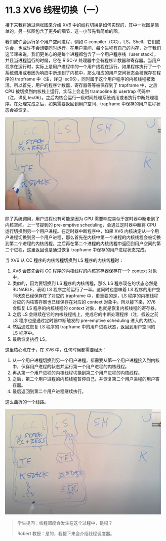 # 11.3 XV6 线程切换（一）

接下来我将通过两张图来介绍 XV6 中的线程切换是如何实现的，其中一张图是简单的，另一张图包含了更多的细节，这一小节先看简单的图。

我们或许会运行多个用户空间进程，例如 C compiler（CC），LS，Shell，它们或许会，也或许不会想要同时运行。在用户空间，每个进程有自己的内存，对于我们这节课来说，我们更关心的是每个进程都包含了一个用户程序栈（user stack），并且当进程运行的时候，它在 RISC-V 处理器中会有程序计数器和寄存器。当用户程序在运行时，实际上是用户进程中的一个用户线程在运行。如果程序执行了一个系统调用或者因为响应中断走到了内核中，那么相应的用户空间状态会被保存在程序的 trapframe 中（注，详见 lec06），同时属于这个用户程序的内核线程被激活。所以首先，用户的程序计数器，寄存器等等被保存到了 trapframe 中，之后 CPU 被切换到内核栈上运行，实际上会走到 trampoline 和 usertrap 代码中（注，详见 lec06）。之后内核会运行一段时间处理系统调用或者执行中断处理程序。在处理完成之后，如果需要返回到用户空间，trapframe 中保存的用户进程状态会被恢复。

![](<../assets/image (668).png>)

除了系统调用，用户进程也有可能是因为 CPU 需要响应类似于定时器中断走到了内核空间。上一节提到的 pre-emptive scheduling，会通过定时器中断将 CPU 运行切换到另一个用户进程。在定时器中断程序中，如果 XV6 内核决定从一个用户进程切换到另一个用户进程，那么首先在内核中第一个进程的内核线程会被切换到第二个进程的内核线程。之后再在第二个进程的内核线程中返回到用户空间的第二个进程，这里返回也是通过恢复 trapframe 中保存的用户进程状态完成。

当 XV6 从 CC 程序的内核线程切换到 LS 程序的内核线程时：

1. XV6 会首先会将 CC 程序的内核线程的内核寄存器保存在一个 context 对象中。
2. 类似的，因为要切换到 LS 程序的内核线程，那么 LS 程序现在的状态必然是 RUNABLE，表明 LS 程序之前运行了一半。这同时也意味着 LS 程序的用户空间状态已经保存在了对应的 trapframe 中，更重要的是，LS 程序的内核线程对应的内核寄存器也已经保存在对应的 context 对象中。所以接下来，XV6 会恢复 LS 程序的内核线程的 context 对象，也就是恢复内核线程的寄存器。
3. 之后 LS 会继续在它的内核线程栈上，完成它的中断处理程序（注，假设之前 LS 程序也是通过定时器中断触发的 pre-emptive scheduling 进入的内核）。
4. 然后通过恢复 LS 程序的 trapframe 中的用户进程状态，返回到用户空间的 LS 程序中。
5. 最后恢复执行 LS。

这里核心点在于，在 XV6 中，任何时候都需要经历：

1. 从一个用户进程切换到另一个用户进程，都需要从第一个用户进程接入到内核中，保存用户进程的状态并运行第一个用户进程的内核线程。
2. 再从第一个用户进程的内核线程切换到第二个用户进程的内核线程。
3. 之后，第二个用户进程的内核线程暂停自己，并恢复第二个用户进程的用户寄存器。
4. 最后返回到第二个用户进程继续执行。

这么曲折的一个线路。

![](<../assets/image (763).png>)

> 学生提问：线程调度会发生在这个过程中，是吗？
>
> Robert 教授：是的，我接下来会介绍线程调度器。
